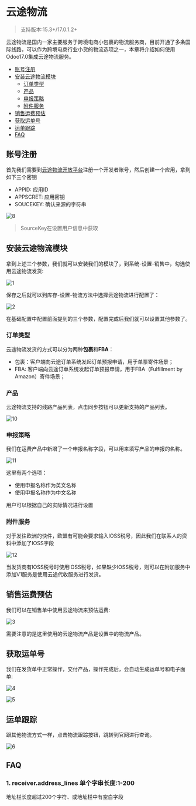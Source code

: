 # 云途物流

> 支持版本:15.3+/17.0.1.2+

云途物流是国内一家主要服务于跨境电商小包裹的物流服务商，目前开通了多条国际线路，可以作为跨境电商行业小货的物流选项之一，本章将介绍如何使用Odoo17.0集成云途物流服务。

* [账号注册](#账号注册)
* [安装云途物流模块](#安装云途物流模块)
  * [订单类型](#订单类型)
  * [产品](#产品)
  * [申报策略](#申报策略)
  * [附件服务](#附件服务)
* [销售运费预估](#销售运费预估)
* [获取运单号](#获取运单号)
* [运单跟踪](#运单跟踪)
* [FAQ](#FAQ)

## 账号注册

首先我们需要到[云途物流开放平台](https://open.yunexpress.cn/)注册一个开发者账号，然后创建一个应用，拿到如下三个密钥

* APPID: 应用ID
* APPSCRET: 应用密钥
* SOUCEKEY: 确认来源的字符串

![8](./images/yun8.png)

> SourceKey在设置用户信息中获取

## 安装云途物流模块

拿到上述三个参数，我们就可以安装我们的模块了，到系统-设置-销售中，勾选使用云途物流发货:

![1](./images/yun1.png)

保存之后就可以到库存-设置-物流方法中选择云途物流进行配置了：

![2](./images/yun2.png)

在基础配置中配置前面提到的三个参数，配置完成后我们就可以设置其他参数了。

### 订单类型

云途物流发货的方式可以分为两种**包裹**和**FBA**：

* 包裹：客户端向云途订单系统发起订单预报申请，用于单票寄件场景；
* FBA: 客户端向云途订单系统发起订单预报申请，用于FBA（Fulfillment by Amazon）寄件场景；

### 产品

云途物流支持的线路产品列表，点击同步按钮可以更新支持的产品列表。

![10](./images/yun10.png)

### 申报策略

我们在运费产品中新增了一个申报名称字段，可以用来填写产品的申报的名称。

![11](./images/yun11.png)

这里有两个选项：

* 使用申报名称作为英文名称
* 使用申报名称作为中文名称

用户可以根据自己的实际情况进行设置

### 附件服务

对于发往欧洲的快件，欧盟有可能会要求输入IOSS税号，因此我们在联系人的资料中添加了IOSS字段

![12](./images/yun12.png)

当发货商有IOSS税号时使用IOSS税号，如果缺少IOSS税号，则可以在附加服务中添加V1服务是使用云途代收服务进行发货。

## 销售运费预估

我们可以在销售单中使用云途物流来预估运费:

![3](./images/yun3.png)

需要注意的是这里使用的云途物流产品是设置中的物流产品。

## 获取运单号

我们在发货单中正常操作，交付产品，操作完成后，会自动生成运单号和电子面单:

![4](./images/yun4.png)

![5](./images/yun5.png)

## 运单跟踪

跟其他物流方式一样，点击物流跟踪按钮，跳转到官网进行查询。

![6](./images/yun7.png)

## FAQ

### 1. receiver.address_lines 单个字串长度:1-200

地址栏长度超过200个字符、或地址栏中有空白字段
